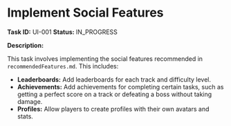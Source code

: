 # Implement Social Features

**Task ID:** UI-001
**Status:** IN_PROGRESS

**Description:**

This task involves implementing the social features recommended in `recommendedFeatures.md`. This includes:

- **Leaderboards:** Add leaderboards for each track and difficulty level.
- **Achievements:** Add achievements for completing certain tasks, such as getting a perfect score on a track or defeating a boss without taking damage.
- **Profiles:** Allow players to create profiles with their own avatars and stats.
